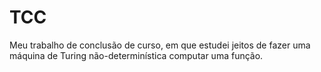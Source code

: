 TCC
===

Meu trabalho de conclusão de curso,
em que estudei jeitos de fazer uma máquina de Turing não-determinística
computar uma função.
